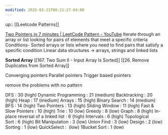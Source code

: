 ```yaml
---
modified: 2025-03-21T08:21:27-04:00
---
```

up:: [[Leetcode Patterns]]

[Two Pointers in 7 minutes | LeetCode Pattern - YouTube](https://www.youtube.com/watch?v=QzZ7nmouLTI&list=PLK63NuByH5o-tqaMUHRA4r8ObRW7PWz45&index=1)
Iterate through an array or list looking for pairs of elements that meet a specific criteria
Conditions- Sorted arrays or lists where you need to find pairs that satisfy a specific condition
Linear data structures -> arrays, strings and linked lists

**Sorted Array**
[[167. Two Sum II - Input Array Is Sorted]]
[[26. Remove Duplicates from Sorted Array]]


Converging pointers
Parallel pointers
Trigger based pointers

remove the problems with no pattern


DFS : 30 (high)
Dynamic Programming : 21 (medium)
Backtracking : 20 (high)
Heap : 17 (medium)
Arrays : 15 (high)
Binary Search : 14 (medium)
BFS : 14 (high)
Two Pointers : 13 (high)
Sliding Window : 11 (high)
Fast & Slow Pointers : 10 (high)
Trie : 10 (low)
Greedy : 8 (low)
Graph : 8 (high)
In-place reversal of a linked list : 6 (high)
Intervals : 6 (high)
Topological Sort : 6 (high)
Bit Manipulation : 3 (low)
Union Find : 3 (low)
Design : 2 (low)
Sorting : 1 (low)
QuickSelect :  (low)
1Bucket Sort : 1 (low)